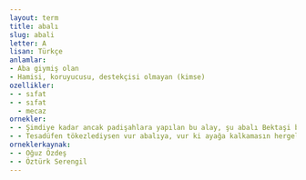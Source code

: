 ```yaml
---
layout: term
title: abalı
slug: abali
letter: A
lisan: Türkçe
anlamlar:
- Aba giymiş olan
- Hamisi, koruyucusu, destekçisi olmayan (kimse)
ozellikler:
- - sıfat
- - sıfat
  - mecaz
ornekler:
- - Şimdiye kadar ancak padişahlara yapılan bu alay, şu abalı Bektaşi babası için mi?
- - Tesadüfen tökezlediysen vur abalıya, vur ki ayağa kalkamasın hergele, diye üstünde tepinip dururlar ölmen için.
orneklerkaynak:
- - Oğuz Özdeş
- - Öztürk Serengil
---
```

